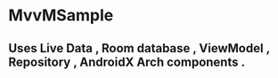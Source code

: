 # MvvMSample
## Uses Live Data , Room database , ViewModel , Repository , AndroidX Arch components . 
